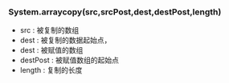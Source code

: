 ### System.arraycopy(src,srcPost,dest,destPost,length) 
- src : 被复制的数组
- dest : 被复制的数据起始点，
- dest : 被赋值的数组
- destPost : 被赋值数组的起始点
- length : 复制的长度